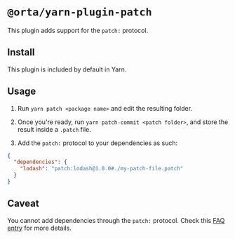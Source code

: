 # `@orta/yarn-plugin-patch`

This plugin adds support for the `patch:` protocol.

## Install

This plugin is included by default in Yarn.

## Usage

1. Run `yarn patch <package name>` and edit the resulting folder.

2. Once you're ready, run `yarn patch-commit <patch folder>`, and store the result inside a `.patch` file.

3. Add the `patch:` protocol to your dependencies as such:

```json
{
  "dependencies": {
    "lodash": "patch:lodash@1.0.0#./my-patch-file.patch"
  }
}
```

## Caveat

You cannot add dependencies through the `patch:` protocol. Check this [FAQ entry](https://yarnpkg.com/features/protocols#why-cant-i-add-dependencies-through-the-patch-protocol) for more details.
